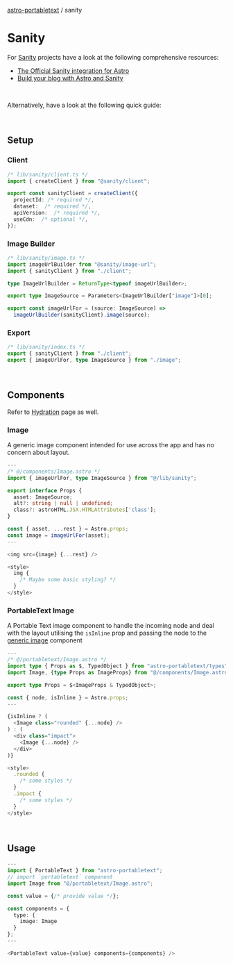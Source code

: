 [astro-portabletext](README.md) / sanity

# Sanity

For [Sanity](https://sanity.io) projects have a look at the following comprehensive resources:

- [The Official Sanity integration for Astro](https://www.sanity.io/plugins/sanity-astro)
- [Build your blog with Astro and Sanity](https://www.sanity.io/guides/sanity-astro-blog)

&nbsp;

Alternatively, have a look at the following quick guide:

&nbsp;

## Setup

### Client

```ts
/* lib/sanity/client.ts */
import { createClient } from "@sanity/client";

export const sanityClient = createClient({
  projectId: /* required */,
  dataset:  /* required */,
  apiVersion:  /* required */,
  useCdn:  /* optional */,
});
```

### Image Builder

```ts
/* lib/sanity/image.ts */
import imageUrlBuilder from "@sanity/image-url";
import { sanityClient } from "./client";

type ImageUrlBuilder = ReturnType<typeof imageUrlBuilder>;

export type ImageSource = Parameters<ImageUrlBuilder["image"]>[0];

export const imageUrlFor = (source: ImageSource) =>
  imageUrlBuilder(sanityClient).image(source);
```

### Export

```ts
/* lib/sanity/index.ts */
export { sanityClient } from "./client";
export { imageUrlFor, type ImageSource } from "./image";
```

&nbsp;

## Components

Refer to [Hydration](./hydration.md) page as well.

### Image

A generic image component intended for use across the app and has no concern about layout.

```ts
---
/* @/components/Image.astro */
import { imageUrlFor, type ImageSource } from "@/lib/sanity";

export interface Props {
  asset: ImageSource;
  alt?: string | null | undefined;
  class?: astroHTML.JSX.HTMLAttributes['class'];
}

const { asset, ...rest } = Astro.props;
const image = imageUrlFor(asset);
---

<img src={image} {...rest} />

<style>
  img {
    /* Maybe some basic styling? */
  }
</style>
```

### PortableText Image

A Portable Text image component to handle the incoming node and deal with the layout utilising the `isInline` prop and passing the node to the [generic image](#image) component

```ts
---
/* @/portabletext/Image.astro */
import type { Props as $, TypedObject } from "astro-portabletext/types";
import Image, {type Props as ImageProps} from "@/components/Image.astro";

export type Props = $<ImageProps & TypedObject>;

const { node, isInline } = Astro.props;
---

{isInline ? (
  <Image class="rounded" {...node} />
) : (
  <div class="impact">
    <Image {...node} />
  </div>
)}

<style>
  .rounded {
    /* some styles */
  }
  .impact {
    /* some styles */
  }
</style>
```

&nbsp;

## Usage

```ts
---
import { PortableText } from "astro-portabletext";
// import `portabletext` component
import Image from "@/portabletext/Image.astro";

const value = {/* provide value */};

const components = {
  type: {
    image: Image
  }
};
---

<PortableText value={value} components={components} />
```
